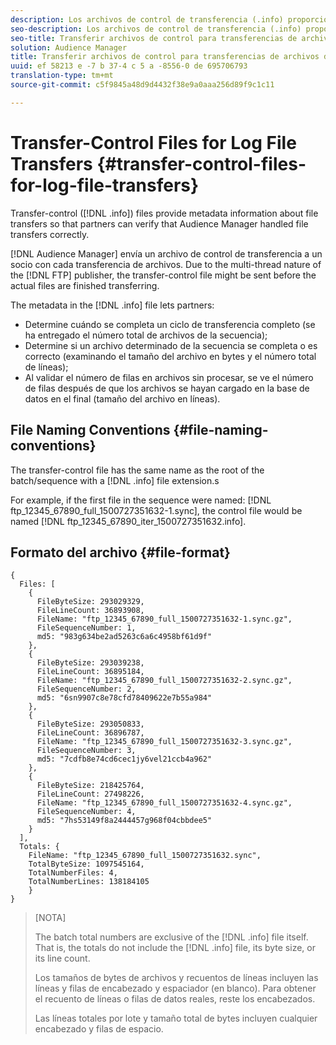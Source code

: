 ```yaml
---
description: Los archivos de control de transferencia (.info) proporcionan información de metadatos sobre las transferencias de archivos para que los socios puedan comprobar que Audience Manager gestiona las transferencias de archivos correctamente.
seo-description: Los archivos de control de transferencia (.info) proporcionan información de metadatos sobre las transferencias de archivos para que los socios puedan comprobar que Audience Manager gestiona las transferencias de archivos correctamente.
seo-title: Transferir archivos de control para transferencias de archivos de registro
solution: Audience Manager
title: Transferir archivos de control para transferencias de archivos de registro
uuid: ef 58213 e -7 b 37-4 c 5 a -8556-0 de 695706793
translation-type: tm+mt
source-git-commit: c5f9845a48d9d4432f38e9a0aaa256d89f9c1c11

---
```



# Transfer-Control Files for Log File Transfers {#transfer-control-files-for-log-file-transfers}

Transfer-control ([!DNL .info]) files provide metadata information about file transfers so that partners can verify that Audience Manager handled file transfers correctly.

[!DNL Audience Manager] envía un archivo de control de transferencia a un socio con cada transferencia de archivos. Due to the multi-thread nature of the [!DNL FTP] publisher, the transfer-control file might be sent before the actual files are finished transferring.

The metadata in the [!DNL .info] file lets partners:

* Determine cuándo se completa un ciclo de transferencia completo (se ha entregado el número total de archivos de la secuencia);
* Determine si un archivo determinado de la secuencia se completa o es correcto (examinando el tamaño del archivo en bytes y el número total de líneas);
* Al validar el número de filas en archivos sin procesar, se ve el número de filas después de que los archivos se hayan cargado en la base de datos en el final (tamaño del archivo en líneas).

## File Naming Conventions {#file-naming-conventions}

The transfer-control file has the same name as the root of the batch/sequence with a [!DNL .info] file extension.s

For example, if the first file in the sequence were named: [!DNL ftp_12345_67890_full_1500727351632-1.sync], the control file would be named [!DNL ftp_12345_67890_iter_1500727351632.info].

## Formato del archivo {#file-format}

```
{
  Files: [
    {
      FileByteSize: 293029329,
      FileLineCount: 36893908,
      FileName: "ftp_12345_67890_full_1500727351632-1.sync.gz",
      FileSequenceNumber: 1,
      md5: "983g634be2ad5263c6a6c4958bf61d9f"
    },
    {
      FileByteSize: 293039238,
      FileLineCount: 36895184,
      FileName: "ftp_12345_67890_full_1500727351632-2.sync.gz",
      FileSequenceNumber: 2,
      md5: "6sn9907c8e78cfd78409622e7b55a984"
    },
    {
      FileByteSize: 293050833,
      FileLineCount: 36896787,
      FileName: "ftp_12345_67890_full_1500727351632-3.sync.gz",
      FileSequenceNumber: 3,
      md5: "7cdfb8e74cd6cec1jy6vel21ccb4a962"
    },
    {
      FileByteSize: 218425764,
      FileLineCount: 27498226,
      FileName: "ftp_12345_67890_full_1500727351632-4.sync.gz",
      FileSequenceNumber: 4,
      md5: "7hs53149f8a2444457g968f04cbbdee5"
    }
  ],
  Totals: {
    FileName: "ftp_12345_67890_full_1500727351632.sync",
    TotalByteSize: 1097545164,
    TotalNumberFiles: 4,
    TotalNumberLines: 138184105
    }
}
```

>[NOTA]
>
> The batch total numbers are exclusive of the [!DNL .info] file itself. That is, the totals do not include the [!DNL .info] file, its byte size, or its line count.
>
> Los tamaños de bytes de archivos y recuentos de líneas incluyen las líneas y filas de encabezado y espaciador (en blanco). Para obtener el recuento de líneas o filas de datos reales, reste los encabezados.
>
> Las líneas totales por lote y tamaño total de bytes incluyen cualquier encabezado y filas de espacio.
